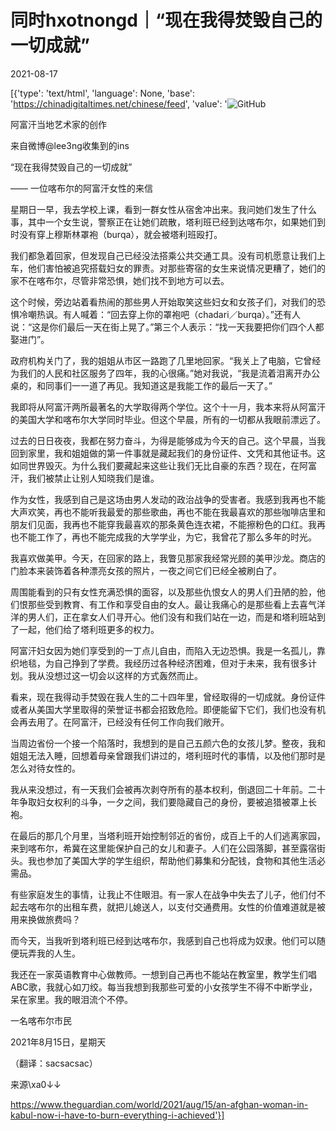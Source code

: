 # 同时hxotnongd｜“现在我得焚毁自己的一切成就”

2021-08-17

[{'type': 'text/html', 'language': None, 'base': 'https://chinadigitaltimes.net/chinese/feed', 'value': '![GitHub](https://chinadigitaltimes.net/chinese/files/2021/08/post-669684-611b90ef88227.)

阿富汗当地艺术家的创作

来自微博@lee3ng收集到的ins

“现在我得焚毁自己的一切成就”

—— 一位喀布尔的阿富汗女性的来信

星期日一早，我去学校上课，看到一群女性从宿舍冲出来。我问她们发生了什么事，其中一个女生说，警察正在让她们疏散，塔利班已经到达喀布尔，如果她们到时没有穿上穆斯林罩袍（burqa），就会被塔利班殴打。

我们都急着回家，但发现自己已经没法搭乘公共交通工具。没有司机愿意让我们上车，他们害怕被追究搭载妇女的罪责。对那些寄宿的女生来说情况更糟了，她们的家不在喀布尔，尽管非常恐惧，她们找不到地方可以去。

这个时候，旁边站着看热闹的那些男人开始取笑这些妇女和女孩子们，对我们的恐惧冷嘲热讽。有人喊着：“回去穿上你的罩袍吧（chadari／burqa）。”还有人说：“这是你们最后一天在街上晃了。”第三个人表示：“找一天我要把你们四个人都娶进门”。

政府机构关门了，我的姐姐从市区一路跑了几里地回家。“我关上了电脑，它曾经为我们的人民和社区服务了四年，我的心很痛。”她对我说，“我是流着泪离开办公桌的，和同事们一一道了再见。我知道这是我能工作的最后一天了。”

我即将从阿富汗两所最著名的大学取得两个学位。这个十一月，我本来将从阿富汗的美国大学和喀布尔大学同时毕业。但这个早晨，所有的一切都从我眼前漂远了。

过去的日日夜夜，我都在努力奋斗，为得是能够成为今天的自己。这个早晨，当我回到家里，我和姐姐做的第一件事就是藏起我们的身份证件、文凭和其他证书。这如同世界毁灭。为什么我们要藏起来这些让我们无比自豪的东西？现在，在阿富汗，我们被禁止让别人知晓我们是谁。

作为女性，我感到自己是这场由男人发动的政治战争的受害者。我感到我再也不能大声欢笑，再也不能听我最爱的那些歌曲，再也不能在我最喜欢的那些咖啡店里和朋友们见面，我再也不能穿我最喜欢的那条黄色连衣裙，不能擦粉色的口红。我再也不能工作了，再也不能完成我的大学学业，为它，我曾花了那么多年的时光。

我喜欢做美甲。今天，在回家的路上，我瞥见那家我经常光顾的美甲沙龙。商店的门脸本来装饰着各种漂亮女孩的照片，一夜之间它们已经全被刷白了。

周围能看到的只有女性充满恐惧的面容，以及那些仇恨女人的男人们丑陋的脸，他们恨那些受到教育、有工作和享受自由的女人。最让我痛心的是那些看上去喜气洋洋的男人们，正在拿女人们寻开心。他们没有和我们站在一边，而是和塔利班站到了一起，他们给了塔利班更多的权力。

阿富汗妇女因为她们享受到的一丁点儿自由，而陷入无边恐惧。我是一名孤儿，靠织地毯，为自己挣到了学费。我经历过各种经济困难，但对于未来，我有很多计划。我从没想过这一切会以这样的方式轰然而止。

看来，现在我得动手焚毁在我人生的二十四年里，曾经取得的一切成就。身份证件或者从美国大学里取得的荣誉证书都会招致危险。即便能留下它们，我们也没有机会再去用了。在阿富汗，已经没有任何工作向我们敞开。

当周边省份一个接一个陷落时，我想到的是自己五颜六色的女孩儿梦。整夜，我和姐姐无法入睡，回想着母亲曾跟我们讲过的，塔利班时代的事情，以及他们那时是怎么对待女性的。

我从来没想过，有一天我们会被再次剥夺所有的基本权利，倒退回二十年前。二十年争取妇女权利的斗争，一夕之间，我们要隐藏自己的身份，要被追猎被罩上长袍。

在最后的那几个月里，当塔利班开始控制邻近的省份，成百上千的人们逃离家园，来到喀布尔，希冀在这里能保护自己的女儿和妻子。人们在公园落脚，甚至露宿街头。我也参加了美国大学的学生组织，帮助他们募集和分配钱，食物和其他生活必需品。

有些家庭发生的事情，让我止不住眼泪。有一家人在战争中失去了儿子，他们付不起去喀布尔的出租车费，就把儿媳送人，以支付交通费用。女性的价值难道就是被用来换做旅费吗？

而今天，当我听到塔利班已经到达喀布尔，我感到自己也将成为奴隶。他们可以随便玩弄我的人生。

我还在一家英语教育中心做教师。一想到自己再也不能站在教室里，教学生们唱ABC歌，我就心如刀绞。每当我想到我那些可爱的小女孩学生不得不中断学业，呆在家里。我的眼泪流个不停。

一名喀布尔市民

2021年8月15日，星期天

（翻译：sacsacsac）

来源\xa0↓↓

https://www.theguardian.com/world/2021/aug/15/an-afghan-woman-in-kabul-now-i-have-to-burn-everything-i-achieved'}]